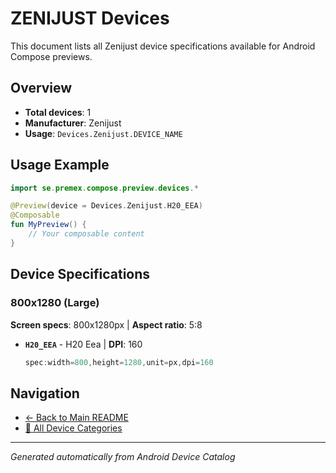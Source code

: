 # ZENIJUST Devices

This document lists all Zenijust device specifications available for Android Compose previews.

## Overview

- **Total devices**: 1
- **Manufacturer**: Zenijust
- **Usage**: `Devices.Zenijust.DEVICE_NAME`

## Usage Example

```kotlin
import se.premex.compose.preview.devices.*

@Preview(device = Devices.Zenijust.H20_EEA)
@Composable
fun MyPreview() {
    // Your composable content
}
```

## Device Specifications

### 800x1280 (Large)

**Screen specs**: 800x1280px | **Aspect ratio**: 5:8

- **`H20_EEA`** - H20 Eea | **DPI**: 160
  ```kotlin
  spec:width=800,height=1280,unit=px,dpi=160
  ```

## Navigation

- [← Back to Main README](../../README.md)
- [📱 All Device Categories](../README.md)

---
*Generated automatically from Android Device Catalog*
